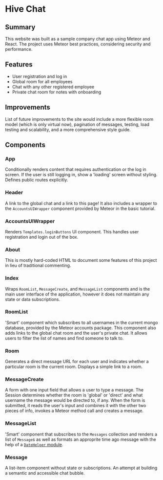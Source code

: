 # Hive Chat

## Summary
This website was built as a sample company chat app using Meteor and React. The project uses Meteor best practices, considering security and performance.

## Features
* User registration and log in
* Global room for all employees
* Chat with any other registered employee
* Private chat room for notes with onboarding

## Improvements
List of future improvements to the site would include a more flexible room model (which is only virtual now), pagination of messages, testing, load testing and scalability, and a more comprehensive style guide.

## Components

### App
Conditionally renders content that requires authentication or the
log in screen. If the user is still logging in, show a 'loading'
screen without styling. Defines public routes explicitly.

### Header
A link to the global chat and a link to this page! It also includes a wrapper to the `AccountsUIWrapper` component provided by Meteor in the basic tutorial.

### AccountsUIWrapper
Renders `Templates.loginButtons` UI component. This handles user registration and login out of the box.

### About
This is mostly hard-coded HTML to document some features of this project in lieu of traditional commenting.

### Index
Wraps `RoomList`, `MessageCreate`, and `MessageList` components and is the main user interface of the application, however it does not maintain any state or data subscriptions.

### RoomList
'Smart' component which subscribes to all usernames in the current mongo database, provided by the Meteor accounts package. This component also adds links to the global chat room and the user's private chat. It allows users to filter the list of names and find someone to talk to.

### Room
Generates a direct message URL for each user and indicates whether a particular room is the current room. Displays a simple link to a room.

### MessageCreate
A form with one input field that allows a user to type a message. The Session determines whether the room is 'global' or 'direct' and what username the message would be directed to, if any. When the form is submitted, it reads the user's input and combines it with the other two pieces of info, invokes a Meteor method call and creates a message.

### MessageList
'Smart' component that subscribes to the `Messages` collection and renders a list of `Message`s as well as formats an approprite time ago message with the help of a [`DateHelper` module](https://gist.github.com/deadkarma/1989808).

### Message
A list-item component without state or subscriptions. An attempt
at building a semantic and accessible chat bubble.
